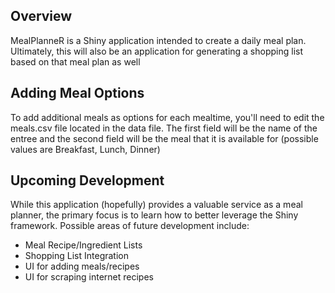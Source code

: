 ## Overview
MealPlanneR is a Shiny application intended to create a daily meal plan. Ultimately, this will also be an application for generating a shopping list based on that meal plan as well

## Adding Meal Options
To add additional meals as options for each mealtime, you'll need to edit the meals.csv file located in the data file. The first field will be the name of the entree and the second field will be the meal that it is available for (possible values are Breakfast, Lunch, Dinner)

## Upcoming Development
While this application (hopefully) provides a valuable service as a meal planner, the primary focus is to learn how to better leverage the Shiny framework. Possible areas of future development include:

  * Meal Recipe/Ingredient Lists
  * Shopping List Integration
  * UI for adding meals/recipes
  * UI for scraping internet recipes
  
